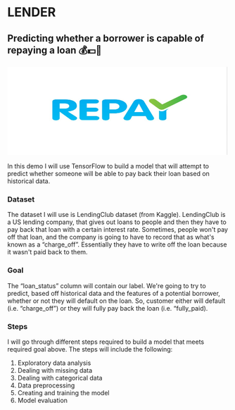 # LENDER
## Predicting whether a borrower is capable of repaying a loan :moneybag::dollar::bank:

<img src="images/repay.jpg" width="500" height="200">



In this demo I will use TensorFlow to build a model that will attempt to predict whether someone will be able to pay back their loan based on historical data. 

### Dataset

The dataset I will use is LendingClub dataset (from Kaggle). LendingClub is a US lending company, that gives out loans to people and then they have to pay back that loan with a certain interest rate. Sometimes, people won't pay off that loan, and the company is going to have to record that as what's known as a “charge_off”. Essentially they have to write off the loan because it wasn't paid back to them.


### Goal
The “loan_status” column will contain our label. We're going to try to predict, based off historical data and the features of a potential borrower, whether or not they will default on the loan. So, customer either will default (i.e. “charge_off”) or they will fully pay back the loan (i.e. “fully_paid).

### Steps
I will go through different steps required to build a model that meets required goal above. The steps will include the following: 
1. Exploratory data analysis
1. Dealing with missing data
1. Dealing with categorical data
1. Data preprocessing
1. Creating and training the model
1. Model evaluation

